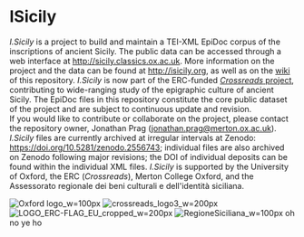 # ISicily  
*I.Sicily* is a project to build and maintain a TEI-XML EpiDoc corpus of the inscriptions of ancient Sicily. The public data can be accessed through a web interface at http://sicily.classics.ox.ac.uk.
More information on the project and the data can be found at http://isicily.org, as well as on the [wiki](https://github.com/ISicily/ISicily/wiki) of this repository. *I.Sicily* is now part of the ERC-funded [*Crossreads* project](http://crossreads.web.ox.ac.uk), contributing to wide-ranging study of the epigraphic culture of ancient Sicily.
The EpiDoc files in this repository constitute the core public dataset of the project and are subject to continuous update and revision.    
If you would like to contribute or collaborate on the project, please contact the repository owner, Jonathan Prag (jonathan.prag@merton.ox.ac.uk).   
*I.Sicily* files are currently archived at irregular intervals at Zenodo: https://doi.org/10.5281/zenodo.2556743; individual files are also archived on Zenodo following major revisions; the DOI of individual deposits can be found within the individual XML files.
*I.Sicily* is supported by the University of Oxford, the ERC (*Crossreads*), Merton College Oxford, and the Assessorato regionale dei beni culturali e dell'identità siciliana.

![Oxford logo_w=100px](https://user-images.githubusercontent.com/25080386/149907786-54db5a8f-8484-41ac-93f2-7c8c3dcc3e19.jpg)  ![crossreads_logo3_w=200px](https://user-images.githubusercontent.com/25080386/149907916-55168363-58b4-4202-9459-c9651d35e5d4.jpg)  ![LOGO_ERC-FLAG_EU_cropped_w=200px](https://user-images.githubusercontent.com/25080386/149907944-dd9c0c84-1233-4945-b234-f22421951a00.jpg)  ![RegioneSiciliana_w=100px](https://user-images.githubusercontent.com/25080386/149907854-e06ba000-8a6d-4f99-a3dd-f2e871b1ae07.jpg)
oh no ye ho